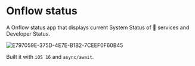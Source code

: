 # Onflow status

A Onflow status app that displays current System Status of  services and Developer Status.

![E797059E-375D-4E7E-B1B2-7CEEF0F60B45](https://user-images.githubusercontent.com/24982084/181918114-873d2237-fb5d-49ce-8a6e-35abefa552af.png)

Built it with `iOS 16` and `async/await`.
